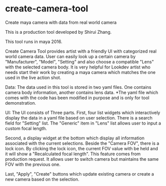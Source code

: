 # create-camera-tool
Create maya camera with data from real world camera

This is a production tool developed by Shirui Zhang.

This tool runs in maya 2016.

Create Camera Tool provides artist with a friendly UI with categorized real world camera data. User can easily look up a certain camera by "Manufacturer", "Model", "Setting" and also choose a compatible "Lens" with the selected camera body. It is very helpful for Lookdev artist who needs start their work by creating a maya camera which matches the one used in the live action shot.

Data:
The data used in this tool is stored in two yaml files. One contains camera body information, another contains lens data.
*The yaml file which comes with the code has been modified in purpose and is only for tool demonstration.

UI:
The UI consists of Three parts.
First, four list widgets which interactively display the data in a yaml file based on user selection. There is a search field for "Setting" list. The "Generic" item in "Lens" list allows user to input a custom focal length.

Second, a display widget at the bottom which display all information associated with the current selections. Beside the "Camera FOV", there is a lock icon. By clicking the lock icon, the current FOV value with be held and it will show a "Recalculated focal length". This feature comes from production request. It allows user to switch camera but maintains the same FOV with the previous one.

Last, "Apply", "Create" buttons which update existing camera or create a new camera based on the selection.
